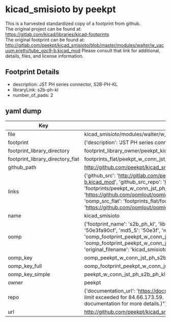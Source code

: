 # kicad_smisioto by peekpt  
This is a harvested standardized copy of a footprint from github.  
The original project can be found at:  
https://gitlab.com/kicad/libraries/kicad-footprints  
The original footprint can be found at:
http://gitlab.com/peekpt/kicad_smisioto/blob/master/modules/walter/w_vacuum.pretty/tube_gzc9-b.kicad_mod
Please consult that link for additional, details, files, and license information.  
## Footprint Details
* description: JST PH series connector, S2B-PH-KL  
* libraryLink: s2b-ph-kl  
* number_of_pads: 2  
## yaml dump  
| Key | Value |  
| --- | --- |  
| file | kicad_smisioto/modules/walter/w_conn_jst-ph.pretty/s2b-ph-kl.kicad_mod |  
| footprint | {'description': 'JST PH series connector, S2B-PH-KL', 'libraryLink': 's2b-ph-kl', 'number_of_pads': 2} |  
| footprint_library_directory | footprint_library_owner/peekpt_kicad_smisioto |  
| footprint_library_directory_flat | footprints_flat/peekpt_w_conn_jst_ph_s2b_ph_kl/working |  
| github_path | http://github.com/peekpt/kicad_smisioto/blob/master/modules/walter/w_conn_jst-ph.pretty/s2b-ph-kl.kicad_mod |  
| links | {'github_src': 'http://gitlab.com/peekpt/kicad_smisioto/blob/master/modules/walter/w_vacuum.pretty/tube_gzc9-b.kicad_mod', 'github_src_repo': 'https://gitlab.com/kicad/libraries/kicad-footprints', 'oomp_bot': 'footprints/peekpt_w_conn_jst_ph_s2b_ph_kl/working', 'oomp_bot_github': 'https://github.com/oomlout/oomlout_oomp_footprint_bot/tree/main/footprints/peekpt_w_conn_jst_ph_s2b_ph_kl/working', 'oomp_src_flat': 'footprints_flat/footprints_flat/peekpt_w_conn_jst_ph_s2b_ph_kl/working', 'oomp_src_flat_github': 'https://github.com/oomlout/oomlout_oomp_footprint_src/tree/main/footprints_flat/peekpt_w_conn_jst_ph_s2b_ph_kl/working'} |  
| name | kicad_smisioto |  
| oomp | {'footprint_name': 's2b_ph_kl', 'library_name': 'w_conn_jst_ph', 'md5': '50e3fa90cf6f4aae627f6639360eb034', 'md5_10': '50e3fa90cf', 'md5_5': '50e3f', 'md5_6': '50e3fa', 'oomp_key': 'oomp_peekpt_w_conn_jst_ph_s2b_ph_kl', 'oomp_key_extra': 'oomp_footprint_peekpt_w_conn_jst_ph_s2b_ph_kl', 'oomp_key_full': 'oomp_footprint_peekpt_w_conn_jst_ph_s2b_ph_kl_50e3fa', 'oomp_key_simple': 'peekpt_w_conn_jst_ph_s2b_ph_kl', 'original_filename': 'kicad_smisioto/modules/walter/w_conn_jst-ph.pretty/s2b-ph-kl.kicad_mod', 'owner_name': 'peekpt'} |  
| oomp_key | oomp_peekpt_w_conn_jst_ph_s2b_ph_kl |  
| oomp_key_full | oomp_footprint_peekpt_w_conn_jst_ph_s2b_ph_kl |  
| oomp_key_simple | peekpt_w_conn_jst_ph_s2b_ph_kl |  
| owner | peekpt |  
| repo | {'documentation_url': 'https://docs.github.com/rest/overview/resources-in-the-rest-api#rate-limiting', 'message': "API rate limit exceeded for 84.66.173.59. (But here's the good news: Authenticated requests get a higher rate limit. Check out the documentation for more details.)"} |  
| url | http://github.com/peekpt/kicad_smisioto |  

